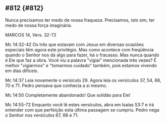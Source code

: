 ## #812 {#812}

Nunca precisamos ter medo de nossa fraqueza. Precisamos, isto sim, ter medo de nossa força imaginária.

MARCOS 14, Vers. 32-72

Mc 14:32-42 Os três que estavam com Jesus em diversas ocasiões especiais têm agora este privilégio. Mas como acontece com freqüência quando o Senhor nos dá algo para fazer, há o fracasso. Mas nunca quando é Ele que faz a obra. Você viu a palavra &quot;vigiai&quot; mencionada três vezes? É melhor &quot;vigiarmos&quot; e &quot;tomarmos cuidado&quot; também, pois estamos vivendo em dias difíceis.

Mc 14:37 Leia novamente o versículo 29\. Agora leia os versículos 37, 54, 68, 70 e 71\. Pedro pensava que conhecia a si mesmo.

Mc 14:50 Completamente abandonado! Que solidão para Ele!

Mc 14:55-72 Enquanto você lê estes versículos, abra em Isaías 53:7 e irá entender com que perfeição esta última passagem se cumpriu. Pedro nega o Senhor nos versículos 67, 68 e 71.